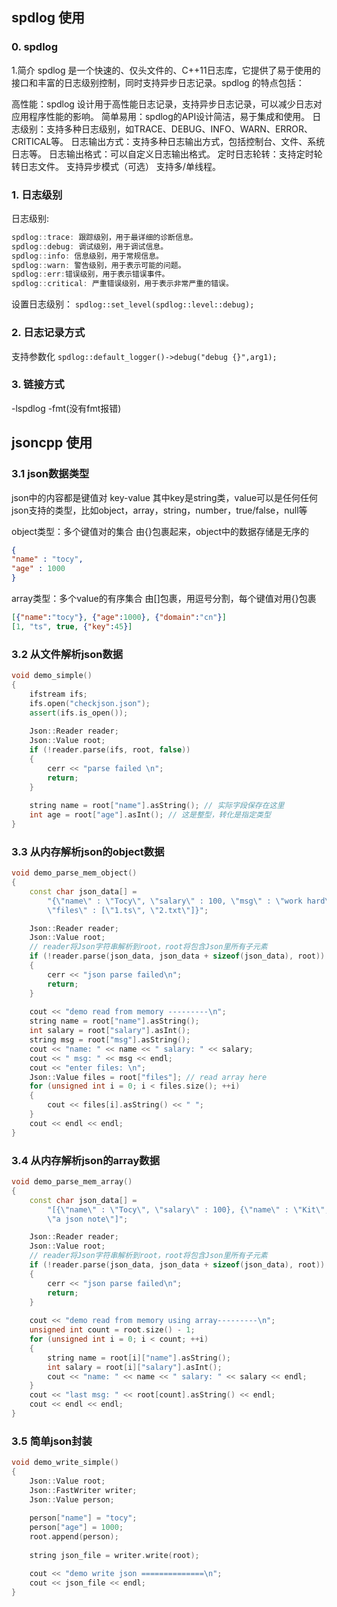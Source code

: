 ## spdlog 使用
### 0. spdlog
1.简介
spdlog 是一个快速的、仅头文件的、C++11日志库，它提供了易于使用的接口和丰富的日志级别控制，同时支持异步日志记录。spdlog 的特点包括：

高性能：spdlog 设计用于高性能日志记录，支持异步日志记录，可以减少日志对应用程序性能的影响。
简单易用：spdlog的API设计简洁，易于集成和使用。
日志级别：支持多种日志级别，如TRACE、DEBUG、INFO、WARN、ERROR、CRITICAL等。
日志输出方式：支持多种日志输出方式，包括控制台、文件、系统日志等。
日志输出格式：可以自定义日志输出格式。
定时日志轮转：支持定时轮转日志文件。
支持异步模式（可选）
支持多/单线程。

### 1. 日志级别
日志级别:
```cpp
spdlog::trace: 跟踪级别，用于最详细的诊断信息。
spdlog::debug: 调试级别，用于调试信息。
spdlog::info: 信息级别，用于常规信息。
spdlog::warn: 警告级别，用于表示可能的问题。
spdlog::err:错误级别，用于表示错误事件。
spdlog::critical: 严重错误级别，用于表示非常严重的错误。
```

设置日志级别：
`spdlog::set_level(spdlog::level::debug);`

### 2. 日志记录方式
支持参数化
`spdlog::default_logger()->debug("debug {}",arg1);`

### 3. 链接方式
-lspdlog -fmt(没有fmt报错)


## jsoncpp 使用
### 3.1 json数据类型
json中的内容都是键值对 key-value 
其中key是string类，value可以是任何任何json支持的类型，比如object，array，string，number，true/false，null等

object类型：多个键值对的集合 由{}包裹起来，object中的数据存储是无序的
```json
{
"name" : "tocy",
"age" : 1000
}
```
array类型：多个value的有序集合 由[]包裹，用逗号分割，每个键值对用{}包裹

```json
[{"name":"tocy"}, {"age":1000}, {"domain":"cn"}]
[1, "ts", true, {"key":45}]
```

### 3.2 从文件解析json数据
```cpp
void demo_simple()
{
    ifstream ifs;
    ifs.open("checkjson.json");
    assert(ifs.is_open());
 
    Json::Reader reader;
    Json::Value root;
    if (!reader.parse(ifs, root, false))
    {
        cerr << "parse failed \n";
        return;
    }
 
    string name = root["name"].asString(); // 实际字段保存在这里
    int age = root["age"].asInt(); // 这是整型，转化是指定类型
}
```

### 3.3 从内存解析json的object数据
```cpp
void demo_parse_mem_object()
{
    const char json_data[] = 
        "{\"name\" : \"Tocy\", \"salary\" : 100, \"msg\" : \"work hard\", \
        \"files\" : [\"1.ts\", \"2.txt\"]}";  

    Json::Reader reader;
    Json::Value root;
    // reader将Json字符串解析到root，root将包含Json里所有子元素  
    if (!reader.parse(json_data, json_data + sizeof(json_data), root))
    {
        cerr << "json parse failed\n";
        return;
    }
    
    cout << "demo read from memory ---------\n";
    string name = root["name"].asString();
    int salary = root["salary"].asInt();
    string msg = root["msg"].asString();
    cout << "name: " << name << " salary: " << salary;
    cout << " msg: " << msg << endl;
    cout << "enter files: \n";
    Json::Value files = root["files"]; // read array here
    for (unsigned int i = 0; i < files.size(); ++i)
    {
        cout << files[i].asString() << " ";
    }
    cout << endl << endl;
}
```

### 3.4 从内存解析json的array数据
```cpp
void demo_parse_mem_array()
{
    const char json_data[] = 
        "[{\"name\" : \"Tocy\", \"salary\" : 100}, {\"name\" : \"Kit\", \"salary\" : 89}, \
        \"a json note\"]";  

    Json::Reader reader;
    Json::Value root;
    // reader将Json字符串解析到root，root将包含Json里所有子元素  
    if (!reader.parse(json_data, json_data + sizeof(json_data), root))
    {
        cerr << "json parse failed\n";
        return;
    }
    
    cout << "demo read from memory using array---------\n";
    unsigned int count = root.size() - 1;
    for (unsigned int i = 0; i < count; ++i)
    {
        string name = root[i]["name"].asString();
        int salary = root[i]["salary"].asInt();
        cout << "name: " << name << " salary: " << salary << endl;
    }
    cout << "last msg: " << root[count].asString() << endl;
    cout << endl << endl;
}
```

### 3.5 简单json封装
```cpp
void demo_write_simple()
{
    Json::Value root;
    Json::FastWriter writer;
    Json::Value person;
 
    person["name"] = "tocy";
    person["age"] = 1000;
    root.append(person);
 
    string json_file = writer.write(root);

    cout << "demo write json ==============\n";
    cout << json_file << endl;
}
```
